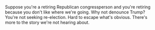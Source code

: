 Suppose you're a retiring Republican congressperson and you're retiring because you don't like where we're going. Why not denounce Trump? You're not seeking re-election. Hard to escape what's obvious. There's more to the story we're not hearing about.
